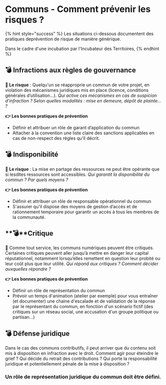 # Communs - Comment prévenir les risques ?

{% hint style="success" %}
Les situations ci-dessous documentent des pratiques deprévention de risque de manière générique. 

Dans le cadre d'une incubation par l'Incubateur des Territoires, 
{% endhint %}

## **💣** Infractions aux règles de gouvernance <a id="infractions"></a>

**🥊 Le risque**  : Quelqu'un se réapproprie un commun de votre projet, en violation des mécanismes juridiques mis en place \(licence, conditions générales d’utilisation…\). _Qui active ces mécanismes en cas de suspicion d’infraction ? Selon quelles modalités : mise en demeure, dépôt de plainte… ?_

 **👉 Les bonnes pratiques de prévention**

* Définir et attribuer un rôle de garant d’application du commun 
* Attacher à la convention une liste claire des sanctions applicables en cas de non-respect des règles qu’il décrit.

## **💣 Ind**isponibilité <a id="disponibilite"></a>

**🥊 Le risque**  : La mise en partage des ressources ne peut être opérante que si lesdites ressources sont accessibles. _Qui garantit la disponibilité du commun ? Par quels moyens ?_

**👉 Les bonnes pratiques de prévention**

* Définir et attribuer un rôle de responsable opérationnel du commun 
* S'assurer qu'il dispose des moyens de gestion d’accès et de rationnement temporaire pour garantir un accès à tous les membres de la communauté.

## **💣**Critique <a id="critique"></a>

**🥊** Comme tout service, les communs numériques peuvent être critiqués. Certaines critiques peuvent aller jusqu’à mettre en danger leur capital réputationnel, notamment lorsqu’elles remettent en question leur probité ou leur coût plus que leur utilité. _Qui répond aux critiques ? Comment décider auxquelles répondre ?_

**👉 Les bonnes pratiques de prévention**

* Définir un rôle de représentation du commun
* Prévoir un temps d'animation \(atelier par exemple\) pour vous entraîner \(et documenter\) une chaine d'escalade et de validation de la réponse par le représentant du commun, en fonction d'un scénario fictif \(des critiques sur un réseau social, une accusation d'un groupe politique ou partisan...\)

## **💣** Défense juridique <a id="defense-juridique"></a>

Dans le cas des communs contributifs, il peut arriver que du contenu soit mis à disposition en infraction avec le droit. Comment agir pour éteindre le grief ? Qui décide du retrait des contributions ? Qui porte la responsabilité juridique et potentiellement pénale de la mise à disposition ?

### Un rôle de représentation juridique du commun doit être défini. <a id="role-juridique"></a>

